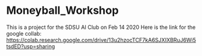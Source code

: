 # Moneyball_Workshop
This is a project for the SDSU AI Club on Feb 14 2020
Here is the link for the google collab: https://colab.research.google.com/drive/13u2hzocTCF7kA6SJXIXBRuJ6Wi5tsdED?usp=sharing
